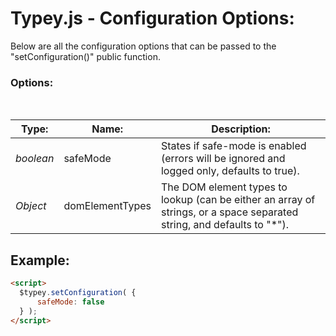# Typey.js - Configuration Options:

Below are all the configuration options that can be passed to the "setConfiguration()" public function.


### Options:
<br/>

| Type: | Name: | Description: |
| --- | --- | --- |
| *boolean* | safeMode | States if safe-mode is enabled (errors will be ignored and logged only, defaults to true). |
| *Object* | domElementTypes | The DOM element types to lookup (can be either an array of strings, or a space separated string, and defaults to "*"). |


## Example:

```markdown
<script> 
  $typey.setConfiguration( {
      safeMode: false
  } );
</script>
```